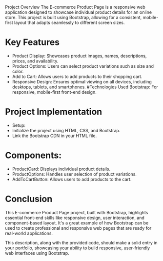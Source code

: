 Project Overview
The E-commerce Product Page is a responsive web application designed to showcase individual product details for an online store. This project is built using Bootstrap, allowing for a consistent, mobile-first layout that adapts seamlessly to different screen sizes.
# Key Features
- Product Display: Showcases product images, names, descriptions, prices, and availability.
- Product Options: Users can select product variations such as size and color.
- Add to Cart: Allows users to add products to their shopping cart.
- Responsive Design: Ensures optimal viewing on all devices, including desktops, tablets, and smartphones.
#Technologies Used
Bootstrap: For responsive, mobile-first front-end design.
# Project Implementation
- Setup:
- Initialize the project using HTML, CSS, and Bootstrap.
- Link the Bootstrap CDN in your HTML file.
# Components:
- ProductCard: Displays individual product details.
- ProductOptions: Handles user selection of product variations.
- AddToCartButton: Allows users to add products to the cart.
# Conclusion
This E-commerce Product Page project, built with Bootstrap, highlights essential front-end skills like responsive design, user interaction, and component-based layout. It's a great example of how Bootstrap can be used to create professional and responsive web pages that are ready for real-world applications.

This description, along with the provided code, should make a solid entry in your portfolio, showcasing your ability to build responsive, user-friendly web interfaces using Bootstrap.
